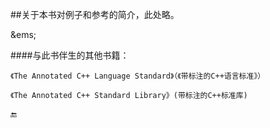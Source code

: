##关于本书对例子和参考的简介，此处略。

&ems;

####与此书伴生的其他书籍：

    《The Annotated C++ Language Standard》（《带标注的C++语言标准》）
    
    《The Annotated C++ Standard Library》(带标注的C++标准库)
    
🔚